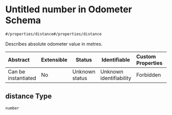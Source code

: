 # Untitled number in Odometer Schema

```txt
#/properties/distance#/properties/distance
```

Describes absolute odometer value in metres.


| Abstract            | Extensible | Status         | Identifiable            | Custom Properties | Additional Properties | Access Restrictions | Defined In                                                                  |
| :------------------ | ---------- | -------------- | ----------------------- | :---------------- | --------------------- | ------------------- | --------------------------------------------------------------------------- |
| Can be instantiated | No         | Unknown status | Unknown identifiability | Forbidden         | Allowed               | none                | [odometer.json\*](../../schema/sensor/odometer.json "open original schema") |

## distance Type

`number`
